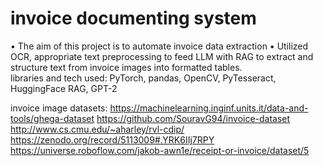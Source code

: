 # invoice documenting system

•	The aim of this project is to automate invoice data extraction 
•	Utilized OCR, appropriate text preprocessing to feed LLM with RAG to extract and structure text from invoice images into formatted tables. <br/>
libraries and tech used: PyTorch, pandas, OpenCV, PyTesseract, HuggingFace RAG, GPT-2

invoice image datasets:
https://machinelearning.inginf.units.it/data-and-tools/ghega-dataset
https://github.com/SouravG94/invoice-dataset
http://www.cs.cmu.edu/~aharley/rvl-cdip/
https://zenodo.org/record/5113009#.YRK6IIj7RPY
https://universe.roboflow.com/jakob-awn1e/receipt-or-invoice/dataset/5
